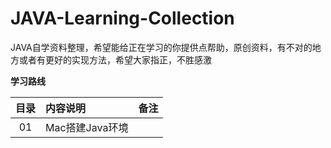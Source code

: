 # JAVA-Learning-Collection
JAVA自学资料整理，希望能给正在学习的你提供点帮助，原创资料，有不对的地方或者有更好的实现方法，希望大家指正，不胜感激

**学习路线**

| 目录 | 内容说明  |  备注  |
| :----:  | :---- |:---- |
| 01  | Mac搭建Java环境 |  |